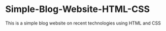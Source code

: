 # Simple-Blog-Website-HTML-CSS
This is a simple blog website on recent technologies using HTML and CSS
